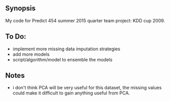 ## Synopsis
My code for Predict 454 summer 2015 quarter team project: KDD cup 2009.  

## To Do:
  - implement more missing data imputation strategies
  - add more models
  - script/algorithm/model to ensemble the models  

## Notes
  - i don't think PCA will be very useful for this dataset, the missing values
    could make it difficult to gain anything useful from PCA.

